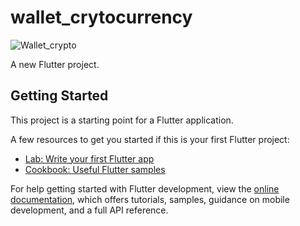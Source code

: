 # wallet_crytocurrency

![Wallet_crypto](https://user-images.githubusercontent.com/62777613/222626430-5b2756f3-b017-4a16-8687-e85d1536d71e.PNG)


A new Flutter project.

## Getting Started

This project is a starting point for a Flutter application.

A few resources to get you started if this is your first Flutter project:

- [Lab: Write your first Flutter app](https://docs.flutter.dev/get-started/codelab)
- [Cookbook: Useful Flutter samples](https://docs.flutter.dev/cookbook)

For help getting started with Flutter development, view the
[online documentation](https://docs.flutter.dev/), which offers tutorials,
samples, guidance on mobile development, and a full API reference.
